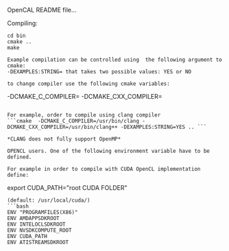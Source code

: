 OpenCAL README file...

Compiling:
```mkdir bin
cd bin
cmake ..
make

Example compilation can be controlled using  the following argument to cmake:
-DEXAMPLES:STRING= that takes two possible values: YES or NO

to change compiler use the following cmake variables: 
```
-DCMAKE_C_COMPILER=
-DCMAKE_CXX_COMPILER=
```

For example, order to compile using clang compiler 
```cmake  -DCMAKE_C_COMPILER=/usr/bin/clang -DCMAKE_CXX_COMPILER=/usr/bin/clang++ -DEXAMPLES:STRING=YES .. ```

*CLANG does not fully support OpenMP*

OPENCL users. One of the following environment variable have to be  defined.

For example in order to compile with CUDA OpenCL implementation define:
```
export CUDA_PATH="root CUDA FOLDER"
```
(default: /usr/local/cuda/) 
```bash
ENV "PROGRAMFILES(X86)"
ENV AMDAPPSDKROOT
ENV INTELOCLSDKROOT
ENV NVSDKCOMPUTE_ROOT
ENV CUDA_PATH
ENV ATISTREAMSDKROOT
```

